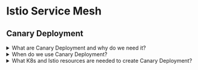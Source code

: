 # Istio Service Mesh

## Canary Deployment 

<details>
<summary>What are Canary Deployment and why do we need it?</summary></br>
A simple release method involves deploying the updated version to replace the existing one. Nevertheless, this deployment strategy promptly exposes all users to potential defects introduced by the new version.</br></br>
Canary releases solves this problem using a safe  approach where both versions of the application, the old and the new, run in parallel until the new version is completely validated and ready for all users. The new version, also called the canary, initially receives only a small amount of all application traffic. Therefore, if something goes wrong with this new version of the application, a minimal number of users are affected. As you gain confidence with how the canary works, you progressively route more traffic to it.
</details>

<details>
<summary>When do we use Canary Deployment?</summary></br>
* Your application handles high loads and you want to perform load or stress testing on a new.</br>
* Need a safe strategy to deploy a new critical version.</br>
* Analyze and Validate new version with reduced group of users to analyze how this affect your application.</br>
</details>

<details>
<summary>What K8s and Istio resources are needed to create Canary Deployment?</summary></br>
* Deployment</br>
* Service</br>
* Virtual Service</br>
* Destination Rule</br>
<summary><br>
<img src="images/mesh.png" width="500x;" height="350px;"/>
</summary><br><b>
</details>
